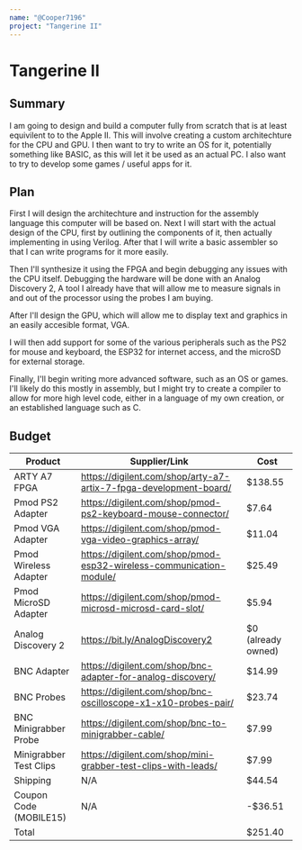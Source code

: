 ```yaml
---
name: "@Cooper7196"
project: "Tangerine II"
---
```


# Tangerine II

## Summary

I am going to design and build a computer fully from scratch that is at least equivilent to to the Apple II. This will involve creating a custom architechture for the CPU and GPU. I then want to try to write an OS for it, potentially something like BASIC, as this will let it be used as an actual PC. I also want to try to develop some games / useful apps for it.

## Plan

First I will design the architechture and instruction for the assembly language this computer will be based on. Next I will start with the actual design of the CPU, first by outlining the components of it, then actually implementing in using Verilog. After that I will write a basic assembler so that I can write programs for it more easily. 

Then I'll synthesize it using the FPGA and begin debugging any issues with the CPU itself. Debugging the hardware will be done with an Analog Discovery 2, A tool I already have that will allow me to measure signals in and out of the processor using the probes I am buying.

After I'll design the GPU, which will allow me to display text and graphics in an easily accesible format, VGA.

I will then add support for some of the various peripherals such as the PS2 for mouse and keyboard, the ESP32 for internet access, and the microSD for external storage.

Finally, I'll begin writing more advanced software, such as an OS or games. I'll likely do this mostly in assembly, but I might try to create a compiler to allow for more high level code, either in a language of my own creation, or an established language such as C.

## Budget

| Product                | Supplier/Link                                                       | Cost               |
| ---------------------- | ------------------------------------------------------------------- | ------------------ |
| ARTY A7 FPGA           | https://digilent.com/shop/arty-a7-artix-7-fpga-development-board/   | $138.55            |
| Pmod PS2 Adapter       | https://digilent.com/shop/pmod-ps2-keyboard-mouse-connector/        | $7.64              |
| Pmod VGA Adapter       | https://digilent.com/shop/pmod-vga-video-graphics-array/            | $11.04             |
| Pmod Wireless Adapter  | https://digilent.com/shop/pmod-esp32-wireless-communication-module/ | $25.49             |
| Pmod MicroSD Adapter   | https://digilent.com/shop/pmod-microsd-microsd-card-slot/           | $5.94              |
| Analog Discovery 2     | https://bit.ly/AnalogDiscovery2                                     | $0 (already owned) |
| BNC Adapter            | https://digilent.com/shop/bnc-adapter-for-analog-discovery/         | $14.99             |
| BNC Probes             | https://digilent.com/shop/bnc-oscilloscope-x1-x10-probes-pair/      | $23.74             |
| BNC Minigrabber Probe  | https://digilent.com/shop/bnc-to-minigrabber-cable/                 | $7.99              |
| Minigrabber Test Clips | https://digilent.com/shop/mini-grabber-test-clips-with-leads/       | $7.99              |
| Shipping               | N/A                                                                 | $44.54             |
| Coupon Code (MOBILE15) | N/A                                                                 | -$36.51            |
| Total                  |                                                                     | $251.40            |
